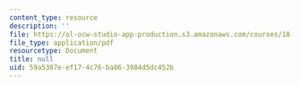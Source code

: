 ```yaml
---
content_type: resource
description: ''
file: https://ol-ocw-studio-app-production.s3.amazonaws.com/courses/18-905-algebraic-topology-i-fall-2016/59a5307eef174c76ba863984d5dc452b_MIT18_905F16_lec9.pdf
file_type: application/pdf
resourcetype: Document
title: null
uid: 59a5307e-ef17-4c76-ba86-3984d5dc452b
---
```


